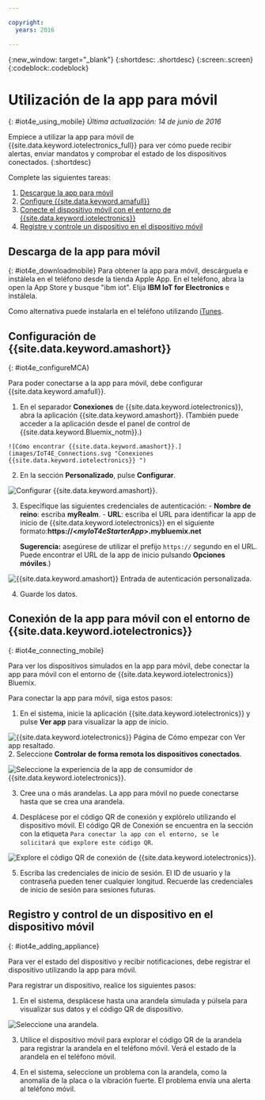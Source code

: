 ```yaml
---

copyright:
  years: 2016

---
```



<!-- Common attributes used in the template are defined as follows: -->
{:new_window: target="_blank"}
{:shortdesc: .shortdesc}
{:screen:.screen}
{:codeblock:.codeblock}

# Utilización de la app para móvil
{: #iot4e_using_mobile}
*Última actualización: 14 de junio de 2016*

Empiece a utilizar la app para móvil de {{site.data.keyword.iotelectronics_full}} para ver cómo puede recibir alertas, enviar mandatos y comprobar el estado de los dispositivos conectados.
{:shortdesc}

Complete las siguientes tareas:
1. [Descargue la app para móvil](#iot4e_downloadmobile)
2. [Configure {{site.data.keyword.amafull}}](#iot4e_configureMCA)
3. [Conecte el dispositivo móvil con el entorno de {{site.data.keyword.iotelectronics}}](#iot4e_connecting_mobile)
4. [Registre y controle un dispositivo en el dispositivo móvil](#iot4e_adding_appliance)


 ## Descarga de la app para móvil
 {: #iot4e_downloadmobile}
Para obtener la app para móvil, descárguela e instálela en el teléfono desde la tienda Apple App. En el teléfono, abra la open la App Store y busque "ibm iot". Elija **IBM IoT for Electronics** e instálela. 

 Como alternativa puede instalarla en el teléfono utilizando [iTunes](https://itunes.apple.com/us/app/ibm-iot-for-electronics/id1103404928?ls=1&mt=8).

## Configuración de {{site.data.keyword.amashort}}
{: #iot4e_configureMCA}

Para poder conectarse a la app para móvil, debe configurar {{site.data.keyword.amafull}}.  

  1. En el separador **Conexiones** de {{site.data.keyword.iotelectronics}}, abra la aplicación {{site.data.keyword.amashort}}. (También puede acceder a la aplicación desde el panel de control de {{site.data.keyword.Bluemix_notm}}.)  

    ![Cómo encontrar {{site.data.keyword.amashort}}.](images/IoT4E_Connections.svg "Conexiones {{site.data.keyword.iotelectronics}} ")

  2. En la sección **Personalizado**, pulse **Configurar**.

   ![Configurar {{site.data.keyword.amashort}}.](images/MCA_config_pg.svg "{{site.data.keyword.amashort}} Configurar página de autenticación")  

  3. Especifique las siguientes credenciales de autenticación: 
    - **Nombre de reino**: escriba **myRealm**.
    - **URL**: escriba el URL para identificar la app de inicio de {{site.data.keyword.iotelectronics}} en el siguiente formato:**https://<*myIoT4eStarterApp*>.mybluemix.net**  

      **Sugerencia:** asegúrese de utilizar el prefijo `https://` segundo en el URL. Puede encontrar el URL de la app de inicio pulsando **Opciones móviles**.)


  ![{{site.data.keyword.amashort}} Entrada de autenticación personalizada.](images/MCA_config_pg2.svg "{{site.data.keyword.amashort}} Entrada de autenticación personalizada")  

  4. Guarde los datos.

## Conexión de la app para móvil con el entorno de {{site.data.keyword.iotelectronics}}
{: #iot4e_connecting_mobile}

Para ver los dispositivos simulados en la app para móvil, debe conectar la app para móvil con el entorno de {{site.data.keyword.iotelectronics}} Bluemix.

Para conectar la app para móvil, siga estos pasos:

  1. En el sistema, inicie la aplicación {{site.data.keyword.iotelectronics}} y pulse **Ver app** para visualizar la app de inicio.  

  ![{{site.data.keyword.iotelectronics}}  Página de Cómo empezar con Ver app resaltado.](images/IoT4E_getting_started.svg "{{site.data.keyword.iotelectronics}} Página de Cómo empezar con Ver app")  
  2. Seleccione **Controlar de forma remota los dispositivos conectados**.

  ![Seleccione la experiencia de la app de consumidor de {{site.data.keyword.iotelectronics}}.](images/IoT4E_consumer_app.svg "{{site.data.keyword.iotelectronics}} Experiencia de app de consumidor")

  3. Cree una o más arandelas. La app para móvil no puede conectarse hasta que se crea una arandela.

  4.	Desplácese por el código QR de conexión y explórelo utilizando el dispositivo móvil. El código QR de Conexión se encuentra en la sección con la etiqueta `Para conectar la app con el entorno, se le solicitará que explore este código QR`.

  ![Explore el código QR de conexión de {{site.data.keyword.iotelectronics}}.](images/iot4e_mobile_connect_QR.svg "{{site.data.keyword.iotelectronics}} Código QR de conexión")

  5. Escriba las credenciales de inicio de sesión. El ID de usuario y la contraseña pueden tener cualquier longitud. Recuerde las credenciales de inicio de sesión para sesiones futuras.  

## Registro y control de un dispositivo en el dispositivo móvil
{: #iot4e_adding_appliance}

Para ver el estado del dispositivo y recibir notificaciones, debe registrar el dispositivo utilizando la app para móvil.

Para registrar un dispositivo, realice los siguientes pasos:

  1. En el sistema, desplácese hasta una arandela simulada y púlsela para visualizar sus datos y el código QR de dispositivo. 

![Seleccione una arandela.](images/IoT4E_mobile_washer_QR.svg "Seleccione una arandela.")

  3.	Utilice el dispositivo móvil para explorar el código QR de la arandela para registrar la arandela en el teléfono móvil. Verá el estado de la arandela en el teléfono móvil.

  4. En el sistema, seleccione un problema con la arandela, como la anomalía de la placa o la vibración fuerte. El problema envía una alerta al teléfono móvil.
